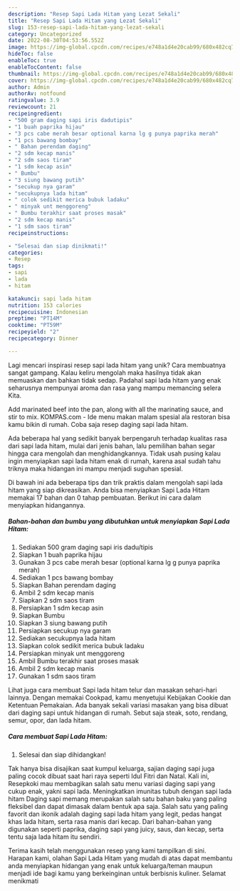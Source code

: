 ```yaml
---
description: "Resep Sapi Lada Hitam yang Lezat Sekali"
title: "Resep Sapi Lada Hitam yang Lezat Sekali"
slug: 153-resep-sapi-lada-hitam-yang-lezat-sekali
category: Uncategorized
date: 2022-08-30T04:53:56.552Z
image: https://img-global.cpcdn.com/recipes/e748a1d4e20cab99/680x482cq70/sapi-lada-hitam-foto-resep-utama.jpg
hideToc: false
enableToc: true
enableTocContent: false
thumbnail: https://img-global.cpcdn.com/recipes/e748a1d4e20cab99/680x482cq70/sapi-lada-hitam-foto-resep-utama.jpg
cover: https://img-global.cpcdn.com/recipes/e748a1d4e20cab99/680x482cq70/sapi-lada-hitam-foto-resep-utama.jpg
author: Admin
authorAv: notfound
ratingvalue: 3.9
reviewcount: 21
recipeingredient:
- "500 gram daging sapi iris dadutipis"
- "1 buah paprika hijau"
- "3 pcs cabe merah besar optional karna lg g punya paprika merah"
- "1 pcs bawang bombay"
- " Bahan perendam daging"
- "2 sdm kecap manis"
- "2 sdm saos tiram"
- "1 sdm kecap asin"
- " Bumbu"
- "3 siung bawang putih"
- "secukup nya garam"
- "secukupnya lada hitam"
- " colok sedikit merica bubuk ladaku"
- " minyak unt menggoreng"
- " Bumbu terakhir saat proses masak"
- "2 sdm kecap manis"
- "1 sdm saos tiram"
recipeinstructions:

- "Selesai dan siap dinikmati!"
categories:
- Resep
tags:
- sapi
- lada
- hitam

katakunci: sapi lada hitam 
nutrition: 153 calories
recipecuisine: Indonesian
preptime: "PT14M"
cooktime: "PT59M"
recipeyield: "2"
recipecategory: Dinner

---
```





Lagi mencari inspirasi resep sapi lada hitam yang unik? Cara membuatnya sangat gampang. Kalau keliru mengolah maka hasilnya tidak akan memuaskan dan bahkan tidak sedap. Padahal sapi lada hitam yang enak seharusnya mempunyai aroma dan rasa yang mampu memancing selera Kita.





Add marinated beef into the pan, along with all the marinating sauce, and stir to mix. KOMPAS.com - Ide menu makan malam spesial ala restoran bisa kamu bikin di rumah. Coba saja resep daging sapi lada hitam.

Ada beberapa hal yang sedikit banyak berpengaruh terhadap kualitas rasa dari sapi lada hitam, mulai dari jenis bahan, lalu pemilihan bahan segar hingga cara mengolah dan menghidangkannya. Tidak usah pusing kalau ingin menyiapkan sapi lada hitam enak di rumah, karena asal sudah tahu triknya maka hidangan ini mampu menjadi suguhan spesial.






Di bawah ini ada beberapa tips dan trik praktis dalam mengolah sapi lada hitam yang siap dikreasikan. Anda bisa menyiapkan Sapi Lada Hitam memakai 17 bahan dan 0 tahap pembuatan. Berikut ini cara dalam menyiapkan hidangannya.

<!--inarticleads1-->

##### Bahan-bahan dan bumbu yang dibutuhkan untuk menyiapkan Sapi Lada Hitam:

1. Sediakan 500 gram daging sapi iris dadu/tipis
1. Siapkan 1 buah paprika hijau
1. Gunakan 3 pcs cabe merah besar (optional karna lg g punya paprika merah)
1. Sediakan 1 pcs bawang bombay
1. Siapkan  Bahan perendam daging
1. Ambil 2 sdm kecap manis
1. Siapkan 2 sdm saos tiram
1. Persiapkan 1 sdm kecap asin
1. Siapkan  Bumbu
1. Siapkan 3 siung bawang putih
1. Persiapkan secukup nya garam
1. Sediakan secukupnya lada hitam
1. Siapkan  colok sedikit merica bubuk ladaku
1. Persiapkan  minyak unt menggoreng
1. Ambil  Bumbu terakhir saat proses masak
1. Ambil 2 sdm kecap manis
1. Gunakan 1 sdm saos tiram


Lihat juga cara membuat Sapi lada hitam telur dan masakan sehari-hari lainnya. Dengan memakai Cookpad, kamu menyetujui Kebijakan Cookie dan Ketentuan Pemakaian. Ada banyak sekali variasi masakan yang bisa dibuat dari daging sapi untuk hidangan di rumah. Sebut saja steak, soto, rendang, semur, opor, dan lada hitam. 

<!--inarticleads2-->

##### Cara membuat Sapi Lada Hitam:


1. Selesai dan siap dihidangkan!

Tak hanya bisa disajikan saat kumpul keluarga, sajian daging sapi juga paling cocok dibuat saat hari raya seperti Idul Fitri dan Natal. Kali ini, Resepkoki mau membagikan salah satu menu variasi daging sapi yang cukup enak, yakni sapi lada. Meningkatkan imunitas tubuh dengan sapi lada hitam Daging sapi memang merupakan salah satu bahan baku yang paling fleksibel dan dapat dimasak dalam bentuk apa saja. Salah satu yang paling favorit dan ikonik adalah daging sapi lada hitam yang legit, pedas hangat khas lada hitam, serta rasa manis dari kecap. Dari bahan-bahan yang digunakan seperti paprika, daging sapi yang juicy, saus, dan kecap, serta tentu saja lada hitam itu sendiri. 

Terima kasih telah menggunakan resep yang kami tampilkan di sini. Harapan kami, olahan Sapi Lada Hitam yang mudah di atas dapat membantu anda menyiapkan hidangan yang enak untuk keluarga/teman maupun menjadi ide bagi kamu yang berkeinginan untuk berbisnis kuliner. Selamat menikmati
